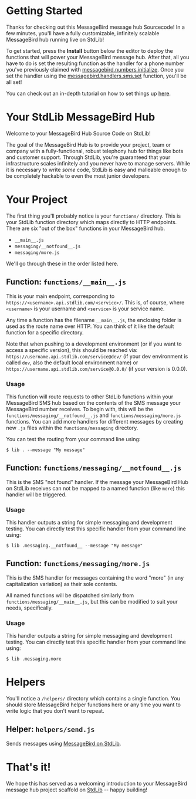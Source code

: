 # Getting Started

Thanks for checking out this MessageBird message hub Sourcecode! In a few minutes, you'll have a fully customizable, infinitely scalable MessageBird hub running live on StdLib!

To get started, press the __Install__ button below the editor to deploy the functions that will power your MessageBird message hub. After that, all you have to do is set the resulting function as the handler for a phone number you've previously claimed with [messagebird.numbers.initialize](https://stdlib.com/@messagebird/lib/numbers). Once you set the handler using the [messagebird.handlers.sms.set](https://stdlib.com/@messagebird/lib/handlers) function, you'll be all set!

You can check out an in-depth tutorial on how to set things up [here](https://medium.com/@jacoblee93/build-a-serverless-sms-hub-in-under-7-minutes-with-node-js-stdlib-and-messagebird-7d2d41ecaea6).

# Your StdLib MessageBird Hub

Welcome to your MessageBird Hub Source Code on StdLib!

The goal of the MessageBird Hub is to provide your project, team or company
with a fully-functional, robust telephony hub for things like bots and
customer support. Through StdLib, you're guaranteed that your infrastructure
scales infinitely and you never have to manage servers. While it is necessary
to write *some* code, StdLib is easy and malleable enough to be completely hackable
to even the most junior developers.

# Your Project

The first thing you'll probably notice is your `functions/` directory. This is
your StdLib function directory which maps directly to HTTP endpoints. There are
six "out of the box" functions in your MessageBird hub.

- `__main__.js`
- `messaging/__notfound__.js`
- `messaging/more.js`

We'll go through these in the order listed here.

## Function: `functions/__main__.js`

This is your main endpoint, corresponding to `https://<username>.api.stdlib.com/<service>/`.
This is, of course, where `<username>` is your username and `<service>` is your service
name.

Any time a function has the filename `__main__.js`, the enclosing folder is
used as the route name over HTTP. You can think of it like the default function
for a specific directory.

Note that when pushing to a development environment (or if you want to access
  a specific version), this should be reached via:
  `https://username.api.stdlib.com/service@dev/` (if your dev environment is called
  `dev`, also the default local environment name) or
  `https://username.api.stdlib.com/service@0.0.0/` (if your version is 0.0.0).

### Usage

This function will route requests to other StdLib functions within your MessageBird
SMS hub based on the contents of the SMS message your MessageBird number receives.
To begin with, this will be the `functions/messaging/__notfound__.js` and
`functions/messaging/more.js` functions. You can add more handlers for different
messages by creating new `.js` files within the `functions/messaging` directory.

You can test the routing from your command line using:

```shell
$ lib . --message "My message"
```

## Function: `functions/messaging/__notfound__.js`

This is the SMS "not found" handler. If the message your MessageBird Hub on StdLib receives
can not be mapped to a named function (like `more`) this handler
will be triggered.

### Usage

This handler outputs a string for simple messaging and development testing.
You can directly test this specific handler from your command line using:

```shell
$ lib .messaging.__notfound__ --message "My message"
```

## Function: `functions/messaging/more.js`

This is the SMS handler for messages containing the word "more" (in any
  capitalization variation) as their sole contents.

All named functions will be dispatched similarly from `functions/messaging/__main__.js`,
but this can be modified to suit your needs, specifically.

### Usage

This handler outputs a string for simple messaging and development testing.
You can directly test this specific handler from your command line using:

```shell
$ lib .messaging.more
```

# Helpers

You'll notice a `/helpers/` directory which contains a single function.
You should store MessageBird helper functions here
or any time you want to write logic that you don't want to repeat.

## Helper: `helpers/send.js`

Sends messages using [MessageBird on StdLib](https://stdlib.com/@messagebird/lib/sms).

# That's it!

We hope this has served as a welcoming introduction to your
MessageBird message hub project scaffold on [StdLib](https://stdlib.com) -- happy building!
